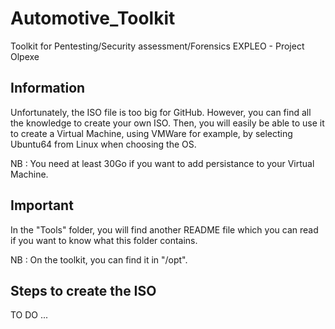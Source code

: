 # Automotive_Toolkit
Toolkit for Pentesting/Security assessment/Forensics EXPLEO - Project Olpexe

## Information

Unfortunately, the ISO file is too big for GitHub. However, you can find all the knowledge to create your own ISO. Then, you will easily be able to use it to create a Virtual Machine, using VMWare for example, by selecting Ubuntu64 from Linux when choosing the OS. 

NB : You need at least 30Go if you want to add persistance to your Virtual Machine.

## Important

In the "Tools" folder, you will find another README file which you can read if you want to know what this folder contains.

NB : On the toolkit, you can find it in "/opt".

## Steps to create the ISO

TO DO ...
